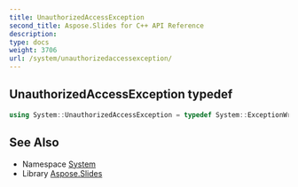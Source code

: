 ```yaml
---
title: UnauthorizedAccessException
second_title: Aspose.Slides for C++ API Reference
description: 
type: docs
weight: 3706
url: /system/unauthorizedaccessexception/
---
```

## UnauthorizedAccessException typedef




```cpp
using System::UnauthorizedAccessException = typedef System::ExceptionWrapper<Details_UnauthorizedAccessException >
```

## See Also

* Namespace [System](../)
* Library [Aspose.Slides](../../)